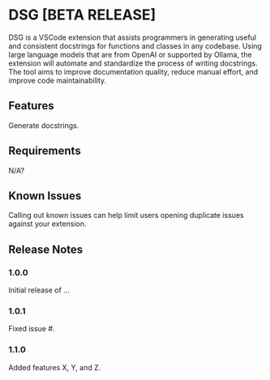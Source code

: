 # DSG [BETA RELEASE]

DSG is a VSCode extension that assists programmers in generating useful and consistent docstrings for functions and classes in any codebase. Using large language models that are from OpenAI or supported by Ollama, the extension will automate and standardize the process of writing docstrings. The tool aims to improve documentation quality, reduce manual effort, and improve code maintainability. 

## Features

Generate docstrings.

<!-- Describe specific features of your extension including screenshots of your extension in action. Image paths are relative to this README file. -->

<!-- For example if there is an image subfolder under your extension project workspace:

\!\[feature X\]\(images/feature-x.png\)

> Tip: Many popular extensions utilize animations. This is an excellent way to show off your extension! We recommend short, focused animations that are easy to follow. -->

## Requirements

<!-- If you have any requirements or dependencies, add a section describing those and how to install and configure them. -->
N/A?

<!-- ## Extension Settings

Include if your extension adds any VS Code settings through the `contributes.configuration` extension point.

For example:

This extension contributes the following settings:

* `myExtension.enable`: Enable/disable this extension.
* `myExtension.thing`: Set to `blah` to do something. -->

## Known Issues

Calling out known issues can help limit users opening duplicate issues against your extension.

## Release Notes

### 1.0.0

Initial release of ...

### 1.0.1

Fixed issue #.

### 1.1.0

Added features X, Y, and Z.

<!-- ---

## Following extension guidelines

Ensure that you've read through the extensions guidelines and follow the best practices for creating your extension.

* [Extension Guidelines](https://code.visualstudio.com/api/references/extension-guidelines)

## Working with Markdown

You can author your README using Visual Studio Code. Here are some useful editor keyboard shortcuts:

* Split the editor (`Cmd+\` on macOS or `Ctrl+\` on Windows and Linux).
* Toggle preview (`Shift+Cmd+V` on macOS or `Shift+Ctrl+V` on Windows and Linux).
* Press `Ctrl+Space` (Windows, Linux, macOS) to see a list of Markdown snippets.

## For more information

* [Visual Studio Code's Markdown Support](http://code.visualstudio.com/docs/languages/markdown)
* [Markdown Syntax Reference](https://help.github.com/articles/markdown-basics/)

**Enjoy!** -->